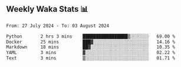 ## Weekly Waka Stats 📊
<!--START_SECTION:waka-->

```txt
From: 27 July 2024 - To: 03 August 2024

Python       2 hrs 3 mins    █████████████████▒░░░░░░░   69.00 %
Docker       25 mins         ███▓░░░░░░░░░░░░░░░░░░░░░   14.16 %
Markdown     18 mins         ██▓░░░░░░░░░░░░░░░░░░░░░░   10.35 %
YAML         3 mins          ▓░░░░░░░░░░░░░░░░░░░░░░░░   02.22 %
Text         3 mins          ▒░░░░░░░░░░░░░░░░░░░░░░░░   01.71 %
```

<!--END_SECTION:waka-->

<!--

Here are some ideas to get you started:

- 🔭 I’m currently working on (way to add branches committed on)
- 🌱 I’m currently learning Web Frameworks and Machine Learning! (Lisp, JS (react & angular), Python, and __)
- 💬 Ask me about ...
- 📫 How to reach me: 
- 😄 Pronouns: He/Him/His
- ⚡ Fun fact: ...

that-recsys-lab
-->
